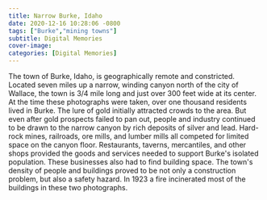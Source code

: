 ```yaml
---
title: Narrow Burke, Idaho
date: 2020-12-16 10:28:06 -0800
tags: ["Burke","mining towns"]
subtitle: Digital Memories
cover-image: 
categories: [Digital Memories]
---
```


The town of Burke, Idaho, is geographically remote and constricted. Located seven miles up a narrow, winding canyon north of the city of Wallace, the town is 3/4 mile long and just over 300 feet wide at its center. At the time these photographs were taken, over one thousand residents lived in Burke. The lure of gold initially attracted crowds to the area. But even after gold prospects failed to pan out, people and industry continued to be drawn to the narrow canyon by rich deposits of silver and lead. Hard-rock mines, railroads, ore mills, and lumber mills all competed for limited space on the canyon floor. Restaurants, taverns, mercantiles, and other shops provided the goods and services needed to support Burke's isolated population. These businesses also had to find building space. The town's density of people and buildings proved to be not only a construction problem, but also a safety hazard. In 1923 a fire incinerated most of the buildings in these two photographs.

